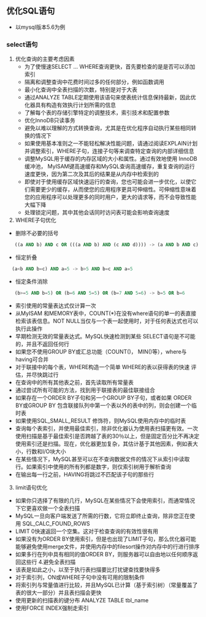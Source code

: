 ## 优化SQL语句
* 以mysql版本5.6为例

### select语句
 1. 优化查询的主要考虑因素
    * 为了使慢速SELECT ... WHERE查询更快，首先要检查的是是否可以添加索引
    * 隔离和调整查询中花费时间过多的任何部分，例如函数调用
    * 最小化查询中全表扫描的次数，特别是对于大表
    * 通过ANALYZE TABLE定期使用该语句来使表统计信息保持最新，因此优化器具有构造有效执行计划所需的信息
    * 了解每个表的存储引擎特定的调整技术，索引技术和配置参数
    * 优化InnoDB只读事务
    * 避免以难以理解的方式转换查询，尤其是在优化程序自动执行某些相同转换的情况下
    * 如果使用基本准则之一不能轻松解决性能问题，请通过阅读EXPLAIN计划并调整索引，WHERE子句，连接子句等来调查特定查询的内部详细信息
    * 调整MySQL用于缓存的内存区域的大小和属性。通过有效地使用 InnoDB 缓冲池， MyISAM键高速缓存和MySQL查询高速缓存，重复查询的运行速度更快，因为第二次及其后的结果是从内存中检索到的
    * 即使对于使用缓存区域快速运行的查询，您也可能会进一步优化，以使它们需要更少的缓存，从而使您的应用程序更具可伸缩性。可伸缩性意味着您的应用程序可以处理更多的同时用户，更大的请求等，而不会导致性能大幅下降
    * 处理锁定问题，其中其他会话同时访问表可能会影响查询速度
2. WHERE子句优化
* 删除不必要的括号
```sql
   ((a AND b) AND c OR (((a AND b) AND (c AND d)))) -> (a AND b AND c) OR (a AND b AND c AND d)
```
* 恒定折叠
```sql
  (a<b AND b=c) AND a=5 -> b>5 AND b=c AND a=5
```
* 恒定条件消除
```sql
   (b>=5 AND b=5) OR (b=6 AND 5=5) OR (b=7 AND 5=6) -> b=5 OR b=6
```
* 索引使用的常量表达式仅计算一次
* 从MyISAM 和MEMORY表中，COUNT(*)在没有where语句的单一的表直接检索该表信息。NOT NULL当仅与一个表一起使用时，对于任何表达式也可以执行此操作
* 早期检测无效的常量表达式。MySQL快速检测到某些 SELECT语句是不可能的，并且不返回任何行
* 如果您不使用GROUP BY或汇总功能（COUNT()， MIN()等），where与having可合并
* 对于联接中的每个表，WHERE构造一个简单 WHERE的表以获得表的快速 评估，并尽快跳过行
* 在查询中的所有其他表之前，首先读取所有常量表
* 通过尝试所有可能的方法，找到用于联接表的最佳联接组合
* 如果存在一个ORDER BY子句和另一个GROUP BY子句，或者如果 ORDER BY或GROUP BY 包含联接队列中第一个表以外的表中的列，则会创建一个临时表
* 如果使用SQL_SMALL_RESULT 修饰符，则MySQL使用内存中的临时表
* 查询每个表索引，并使用最佳索引，除非优化器认为使用表扫描更有效。一次使用扫描是基于最佳索引是否跨越了表的30％以上，但是固定百分比不再决定使用索引还是扫描。现在，优化器更加复杂，其估计基于其他因素，例如表大小，行数和I/O块大小
* 在某些情况下，MySQL甚至可以在不查询数据文件的情况下从索引中读取行。如果索引中使用的所有列都是数字，则仅索引树用于解析查询
* 在输出每一行之前，HAVING将跳过不匹配该子句的那些行
3. limit语句优化
* 如果你只选择了有限的几行，MySQL在某些情况下会使用索引，而通常情况下它更喜欢做一个全表扫描
* MySQL一旦向客户端发送了所需的行数，它将立即终止查询，除非您正在使用 SQL_CALC_FOUND_ROWS
* LIMIT 0快速返回一个空集。这对于检查查询的有效性很有用
* 如果没有为ORDER BY使用索引，但是也出现了LIMIT子句，那么优化器可能能够避免使用merge文件，并使用内存中的filesort操作对内存中的行进行排序
* 如果多行在列中具有相同的值ORDER BY，则服务器可以自由地以任何顺序返回这些行
4.避免全表扫描
* 该表是如此之小，以至于执行表扫描要比打扰键查找要快得多
* 对于索引列，ON或WHERE子句中没有可用的限制条件 
* 将索引列与常量值进行比较，并且MySQL已计算（基于索引树）（常量覆盖了表的很大一部分）并且表扫描会更快
* 使用更新的扫描表的键分布 ANALYZE TABLE tbl_name
* 使用FORCE INDEX强制走索引
